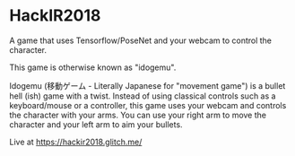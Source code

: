 # HackIR2018
A game that uses Tensorflow/PoseNet and your webcam to control the character.

This game is otherwise known as "idogemu".

Idogemu (移動ゲーム - Literally Japanese for "movement game") is a bullet hell (ish) game with a twist. Instead of using classical controls such as a keyboard/mouse or a controller, this game uses your webcam and controls the character with your arms. You can use your right arm to move the character and your left arm to aim your bullets.

Live at https://hackir2018.glitch.me/
